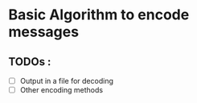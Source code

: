 # Basic Algorithm to encode messages
## TODOs :
- [ ] Output in a file for decoding
- [ ] Other encoding methods